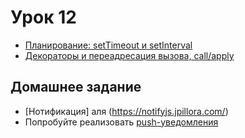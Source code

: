 # Урок 12

* [Планирование: setTimeout и setInterval](https://learn.javascript.ru/settimeout-setinterval)
* [Декораторы и переадресация вызова, call/apply](https://learn.javascript.ru/call-apply-decorators)

## Домашнее задание

* [Нотификация] аля (https://notifyjs.jpillora.com/)
* Попробуйте реализовать [push-уведомления](https://tproger.ru/articles/html5-notifications-is-easy/)

